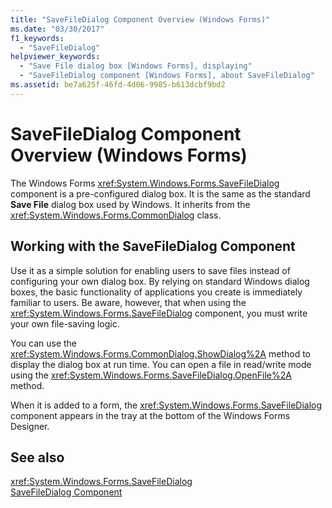 ```yaml
---
title: "SaveFileDialog Component Overview (Windows Forms)"
ms.date: "03/30/2017"
f1_keywords: 
  - "SaveFileDialog"
helpviewer_keywords: 
  - "Save File dialog box [Windows Forms], displaying"
  - "SaveFileDialog component [Windows Forms], about SaveFileDialog"
ms.assetid: be7a625f-46fd-4d06-9985-b613dcbf9bd2
---
```

# SaveFileDialog Component Overview (Windows Forms)
The Windows Forms <xref:System.Windows.Forms.SaveFileDialog> component is a pre-configured dialog box. It is the same as the standard **Save File** dialog box used by Windows. It inherits from the <xref:System.Windows.Forms.CommonDialog> class.  
  
## Working with the SaveFileDialog Component  
 Use it as a simple solution for enabling users to save files instead of configuring your own dialog box. By relying on standard Windows dialog boxes, the basic functionality of applications you create is immediately familiar to users. Be aware, however, that when using the <xref:System.Windows.Forms.SaveFileDialog> component, you must write your own file-saving logic.  
  
 You can use the <xref:System.Windows.Forms.CommonDialog.ShowDialog%2A> method to display the dialog box at run time. You can open a file in read/write mode using the <xref:System.Windows.Forms.SaveFileDialog.OpenFile%2A> method.  
  
 When it is added to a form, the <xref:System.Windows.Forms.SaveFileDialog> component appears in the tray at the bottom of the Windows Forms Designer.  
  
## See also
 <xref:System.Windows.Forms.SaveFileDialog>  
 [SaveFileDialog Component](../../../../docs/framework/winforms/controls/savefiledialog-component-windows-forms.md)
